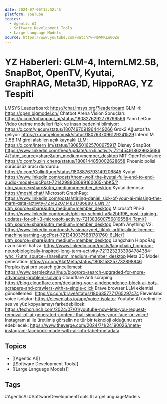 ```yaml
---
date: 2024-07-06T13:52:45
platform: YouTube
topics:
  - Agentic AI
  - Software Development Tools
  - Large Language Models
source: https://www.youtube.com/watch?v=NbVMKLu0OZo
---
```

# YZ Haberleri: GLM-4, InternLM2.5B, SnapBot, OpenTV, Kyutai, GraphRAG, Meta3D, HippoRAG, YZ Tespiti

LMSYS Leaderboard: https://chat.lmsys.org/?leaderboard
GLM-4: https://open.bigmodel.cn/
Chatbot Arena Vision Sonuçları: https://x.com/rohanpaul_ai/status/1808276292778799566
Yann LeCun Video üretme modelleri fizik ve insan bedenini bilmiyor: https://x.com/ylecun/status/1807497091964449266
Grok2 Ağustos'ta geliyor: https://x.com/elonmusk/status/1807637096129241529
InternLM 2.5B 1M girdi alabilen açık kaynaklı LLM: https://x.com/intern_lm/status/1808501625700675917
Disney SnapBot: https://www.linkedin.com/feed/update/urn:li:activity:7214549186296356864/?utm_source=share&utm_medium=member_desktop
MIT OpenTelevision: https://x.com/xuxin_cheng/status/1808144850002628658
Phoenix polisi sürücüsüz aracı durdurdu: https://x.com/CollinRugg/status/1808876793149206845
Kyutai: https://www.linkedin.com/posts/thom-wolf_the-kyutai-fully-end-to-end-audio-model-ugcPost-7214298808099160065-hbK5/?utm_source=share&utm_medium=member_desktop
Kyutai demosu: https://moshi.chat/
Microsoft GraphRag: https://www.linkedin.com/posts/stirling-daniel_sick-of-your-ai-missing-the-mark-data-activity-7214220714801786880-EQN_/?utm_source=share&utm_medium=member_desktop
Microsoft Phi-3: https://www.linkedin.com/posts/philipp-schmid-a6a2bb196_post-training-updates-for-phi-3-microsoft-activity-7213836007568195584-Tcmi/?utm_source=share&utm_medium=member_desktop
Depth Anything V2: https://www.linkedin.com/posts/visionarynet_tiktok-artificialintelligence-machinelearning-ugcPost-7213430375681781760-6LNc/?utm_source=share&utm_medium=member_desktop
Langchain HippoRag uzun süreli hafıza: https://www.linkedin.com/posts/langchain_hipporag-neurobiologically-inspired-long-term-activity-7213232333984784384-whc_/?utm_source=share&utm_medium=member_desktop
Meta 3D Model generation: https://x.com/AIatMeta/status/1808158257732898846
Perplexityai pro search güncellemesi: https://www.perplexity.ai/hub/blog/pro-search-upgraded-for-more-advanced-problem-solving
Cloudflare Anti scraping: https://blog.cloudflare.com/declaring-your-aindependence-block-ai-bots-scrapers-and-crawlers-with-a-single-click
Brave browser LLM eklentisi güncellemesi: https://x.com/brave/status/1806357771765297474
Elevenlabs voice isolator: https://elevenlabs.io/app/voice-isolator
Youtube AI üretimi ile ses ve yüz kopyalamayı farkedebilicek: https://techcrunch.com/2024/07/01/youtube-now-lets-you-request-removal-of-ai-generated-content-that-simulates-your-face-or-voice/
Instagram ai ile üretilmiş görselin ne tür bir teknoloji olduğunu ayırt edebilecek: https://www.theverge.com/2024/7/1/24190026/meta-instagram-facebook-made-with-ai-info-label-metadata

## Topics
- [[Agentic AI]]
- [[Software Development Tools]]
- [[Large Language Models]]

## Tags
#AgenticAI #SoftwareDevelopmentTools #LargeLanguageModels